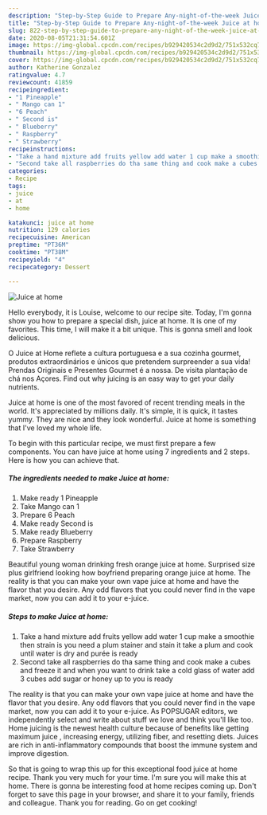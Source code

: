```yaml
---
description: "Step-by-Step Guide to Prepare Any-night-of-the-week Juice at home"
title: "Step-by-Step Guide to Prepare Any-night-of-the-week Juice at home"
slug: 822-step-by-step-guide-to-prepare-any-night-of-the-week-juice-at-home
date: 2020-08-05T21:31:54.601Z
image: https://img-global.cpcdn.com/recipes/b929420534c2d9d2/751x532cq70/juice-at-home-recipe-main-photo.jpg
thumbnail: https://img-global.cpcdn.com/recipes/b929420534c2d9d2/751x532cq70/juice-at-home-recipe-main-photo.jpg
cover: https://img-global.cpcdn.com/recipes/b929420534c2d9d2/751x532cq70/juice-at-home-recipe-main-photo.jpg
author: Katherine Gonzalez
ratingvalue: 4.7
reviewcount: 41859
recipeingredient:
- "1 Pineapple"
- " Mango can 1"
- "6 Peach"
- " Second is"
- " Blueberry"
- " Raspberry"
- " Strawberry"
recipeinstructions:
- "Take a hand mixture add fruits yellow add water 1 cup make a smoothie then strain is you need a plum stainer and stain it take a plum and cook until water is dry and purée is ready"
- "Second take all raspberries do tha same thing and cook make a cubes and freeze it and when you want to drink take a cold glass of water add 3 cubes add sugar or honey up to you is ready"
categories:
- Recipe
tags:
- juice
- at
- home

katakunci: juice at home 
nutrition: 129 calories
recipecuisine: American
preptime: "PT36M"
cooktime: "PT38M"
recipeyield: "4"
recipecategory: Dessert

---
```



![Juice at home](https://img-global.cpcdn.com/recipes/b929420534c2d9d2/751x532cq70/juice-at-home-recipe-main-photo.jpg)

Hello everybody, it is Louise, welcome to our recipe site. Today, I'm gonna show you how to prepare a special dish, juice at home. It is one of my favorites. This time, I will make it a bit unique. This is gonna smell and look delicious.

O Juice at Home reflete a cultura portuguesa e a sua cozinha gourmet, produtos extraordinários e únicos que pretendem surpreender a sua vida! Prendas Originais e Presentes Gourmet é a nossa. De visita plantação de chá nos Açores. Find out why juicing is an easy way to get your daily nutrients.

Juice at home is one of the most favored of recent trending meals in the world. It's appreciated by millions daily. It's simple, it is quick, it tastes yummy. They are nice and they look wonderful. Juice at home is something that I've loved my whole life.


To begin with this particular recipe, we must first prepare a few components. You can have juice at home using 7 ingredients and 2 steps. Here is how you can achieve that.

<!--inarticleads1-->

##### The ingredients needed to make Juice at home:

1. Make ready 1 Pineapple
1. Take  Mango can 1
1. Prepare 6 Peach
1. Make ready  Second is
1. Make ready  Blueberry
1. Prepare  Raspberry
1. Take  Strawberry


Beautiful young woman drinking fresh orange juice at home. Surprised size plus girlfriend looking how boyfriend preparing orange juice at home. The reality is that you can make your own vape juice at home and have the flavor that you desire. Any odd flavors that you could never find in the vape market, now you can add it to your e-juice. 

<!--inarticleads2-->

##### Steps to make Juice at home:

1. Take a hand mixture add fruits yellow add water 1 cup make a smoothie then strain is you need a plum stainer and stain it take a plum and cook until water is dry and purée is ready
1. Second take all raspberries do tha same thing and cook make a cubes and freeze it and when you want to drink take a cold glass of water add 3 cubes add sugar or honey up to you is ready


The reality is that you can make your own vape juice at home and have the flavor that you desire. Any odd flavors that you could never find in the vape market, now you can add it to your e-juice. As POPSUGAR editors, we independently select and write about stuff we love and think you&#39;ll like too. Home juicing is the newest health culture because of benefits like getting maximum juice , increasing energy, utilizing fiber, and resetting diets. Juices are rich in anti-inflammatory compounds that boost the immune system and improve digestion. 

So that is going to wrap this up for this exceptional food juice at home recipe. Thank you very much for your time. I'm sure you will make this at home. There is gonna be interesting food at home recipes coming up. Don't forget to save this page in your browser, and share it to your family, friends and colleague. Thank you for reading. Go on get cooking!
